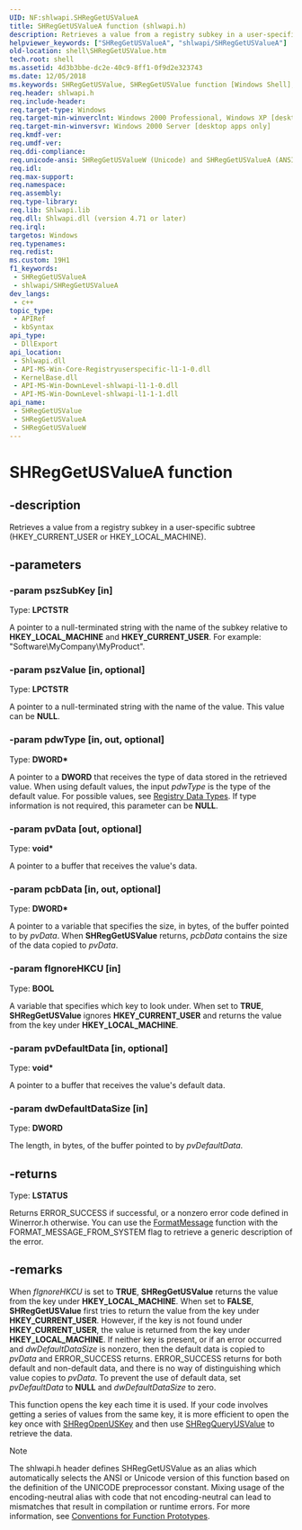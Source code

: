 ```yaml
---
UID: NF:shlwapi.SHRegGetUSValueA
title: SHRegGetUSValueA function (shlwapi.h)
description: Retrieves a value from a registry subkey in a user-specific subtree (HKEY_CURRENT_USER or HKEY_LOCAL_MACHINE). (ANSI)
helpviewer_keywords: ["SHRegGetUSValueA", "shlwapi/SHRegGetUSValueA"]
old-location: shell\SHRegGetUSValue.htm
tech.root: shell
ms.assetid: 4d3b3bbe-dc2e-40c9-8ff1-0f9d2e323743
ms.date: 12/05/2018
ms.keywords: SHRegGetUSValue, SHRegGetUSValue function [Windows Shell], SHRegGetUSValueA, SHRegGetUSValueW, _win32_SHRegGetUSValue, shell.SHRegGetUSValue, shlwapi/SHRegGetUSValue, shlwapi/SHRegGetUSValueA, shlwapi/SHRegGetUSValueW
req.header: shlwapi.h
req.include-header: 
req.target-type: Windows
req.target-min-winverclnt: Windows 2000 Professional, Windows XP [desktop apps only]
req.target-min-winversvr: Windows 2000 Server [desktop apps only]
req.kmdf-ver: 
req.umdf-ver: 
req.ddi-compliance: 
req.unicode-ansi: SHRegGetUSValueW (Unicode) and SHRegGetUSValueA (ANSI)
req.idl: 
req.max-support: 
req.namespace: 
req.assembly: 
req.type-library: 
req.lib: Shlwapi.lib
req.dll: Shlwapi.dll (version 4.71 or later)
req.irql: 
targetos: Windows
req.typenames: 
req.redist: 
ms.custom: 19H1
f1_keywords:
 - SHRegGetUSValueA
 - shlwapi/SHRegGetUSValueA
dev_langs:
 - c++
topic_type:
 - APIRef
 - kbSyntax
api_type:
 - DllExport
api_location:
 - Shlwapi.dll
 - API-MS-Win-Core-Registryuserspecific-l1-1-0.dll
 - KernelBase.dll
 - API-MS-Win-DownLevel-shlwapi-l1-1-0.dll
 - API-MS-Win-DownLevel-shlwapi-l1-1-1.dll
api_name:
 - SHRegGetUSValue
 - SHRegGetUSValueA
 - SHRegGetUSValueW
---
```


# SHRegGetUSValueA function


## -description

Retrieves a value from a registry subkey in a user-specific subtree (HKEY_CURRENT_USER or HKEY_LOCAL_MACHINE).

## -parameters

### -param pszSubKey [in]

Type: <b>LPCTSTR</b>

A pointer to a null-terminated string with the name of the subkey relative to <b>HKEY_LOCAL_MACHINE</b> and <b>HKEY_CURRENT_USER</b>. For example: "Software\MyCompany\MyProduct".

### -param pszValue [in, optional]

Type: <b>LPCTSTR</b>

A pointer to a null-terminated string with the name of the value. This value can be <b>NULL</b>.

### -param pdwType [in, out, optional]

Type: <b>DWORD*</b>

A pointer to a <b>DWORD</b> that receives the type of data stored in the retrieved value. When using default values, the input <i>pdwType</i> is the type of the default value. For possible values, see <a href="/windows/desktop/shell/hkey-type">Registry Data Types</a>. If type information is not required, this parameter can be <b>NULL</b>.

### -param pvData [out, optional]

Type: <b>void*</b>

A pointer to a buffer that receives the value's data.

### -param pcbData [in, out, optional]

Type: <b>DWORD*</b>

A pointer to a variable that specifies the size, in bytes, of the buffer pointed to by <i>pvData</i>. When <b>SHRegGetUSValue</b> returns, <i>pcbData</i> contains the size of the data copied to <i>pvData</i>.

### -param fIgnoreHKCU [in]

Type: <b>BOOL</b>

A variable that specifies which key to look under. When set to <b>TRUE</b>, <b>SHRegGetUSValue</b> ignores <b>HKEY_CURRENT_USER</b> and returns the value from the key under <b>HKEY_LOCAL_MACHINE</b>.

### -param pvDefaultData [in, optional]

Type: <b>void*</b>

A pointer to a buffer that receives the value's default data.

### -param dwDefaultDataSize [in]

Type: <b>DWORD</b>

The length, in bytes, of the buffer pointed to by <i>pvDefaultData</i>.

## -returns

Type: <b>LSTATUS</b>

Returns ERROR_SUCCESS if successful, or a nonzero error code defined in Winerror.h otherwise. You can use the <a href="/windows/desktop/api/winbase/nf-winbase-formatmessage">FormatMessage</a> function with the FORMAT_MESSAGE_FROM_SYSTEM flag to retrieve a generic description of the error.

## -remarks

When <i>fIgnoreHKCU</i> is set to <b>TRUE</b>, <b>SHRegGetUSValue</b> returns the value from the key under <b>HKEY_LOCAL_MACHINE</b>. When set to <b>FALSE</b>, <b>SHRegGetUSValue</b> first tries to return the value from the key under <b>HKEY_CURRENT_USER</b>. However, if the key is not found under <b>HKEY_CURRENT_USER</b>, the value is returned from the key under <b>HKEY_LOCAL_MACHINE</b>. If neither key is present, or if an error occurred and <i>dwDefaultDataSize</i> is nonzero, then the default data is copied to <i>pvData</i> and ERROR_SUCCESS returns. ERROR_SUCCESS returns for both default and non-default data, and there is no way of distinguishing which value copies to <i>pvData</i>. To prevent the use of default data, set <i>pvDefaultData</i> to <b>NULL</b> and <i>dwDefaultDataSize</i> to zero.

This function opens the key each time it is used. If your code involves getting a series of values from the same key, it is more efficient to open the key once with <a href="/windows/desktop/api/shlwapi/nf-shlwapi-shregopenuskeya">SHRegOpenUSKey</a> and then use <a href="/windows/desktop/api/shlwapi/nf-shlwapi-shregqueryusvaluea">SHRegQueryUSValue</a> to retrieve the data.




> [!NOTE]
> The shlwapi.h header defines SHRegGetUSValue as an alias which automatically selects the ANSI or Unicode version of this function based on the definition of the UNICODE preprocessor constant. Mixing usage of the encoding-neutral alias with code that not encoding-neutral can lead to mismatches that result in compilation or runtime errors. For more information, see [Conventions for Function Prototypes](/windows/win32/intl/conventions-for-function-prototypes).
